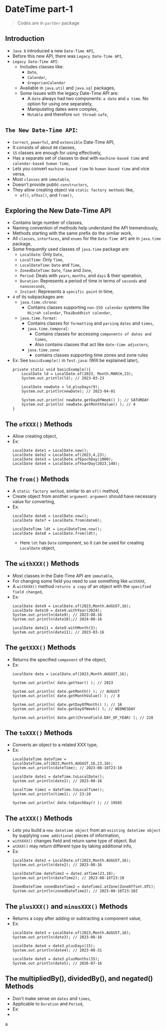 
# DateTime part-1

> Codes are in `partOnr` package


## Introduction
- `Java 8` introduced a new `Date-Time API`,
- Before this new API, there was `Legacy Date-Time API`,
- `Legacy Date-Time API`:
  - Includes classes like:
    - `Date`, 
    - `Calendar`, 
    - `GregorianCalendar`
  - Available in `java.util` and `java.sql` packages,
  - Some issues with the legacy Date-Time API are:
    - A `date` always had two components: `a date` and `a time`. No option for using one separately,
    - Manipulating dates were complex,
    - `Mutable` and therefore `not thread-safe`,
 
## `The New Date-Time API`:
- `Correct`, `powerful`, and `extensible` Date-Time API,
- It consists of about `80` classes,
- `15` classes are enough for using effectively,
- Has a separate set of classes to deal with `machine-based time` and `calendar-based human time`,
- Lets you convert `machine-based time` to `human-based time` and vice versa,
- Most `classes` are `immutable`,
- Doesn't provide public `constructors`,
- They allow creating object via `static factory methods` like,
  - `of()`, `ofXxx()`, and `from()`,

## Exploring the New Date-Time API
- Contains large number of classes,
- Naming convention of methods help understand the API tremendously,
- Methods starting with the same prefix do the similar work,
- All `classes`, `interfaces`, and `enums` for the `Date-Time API` are in `java.time` package,
- Some frequently used classes of `java.time` package are:
  - `LocalDate`: Only `Date`,
  - `LocalTime`: Only `Time`,
  - `LocalDateTime`: `Date` and `Time`,
  - `ZonedDateTime`: `Date`, `Time` and `Zone`,
  - `Period`: Deals with `years`, `months`, and `days` & their operation,
  - `Duration`: Represents a period of time in terms of `seconds` and `nanoseconds`,
  - `Instant`: Represents a `specific point` in time,
- `4` of its subpackages are:
  - `java.time.chrono`:
    - Contains classes supporting `non-ISO calendar` systems like `Hijrah calendar`, `ThaiBuddhist calendar`,
  - `java.time.format`:
    - Contains classes for `formatting` and `parsing` `dates` and `times`,
    - `java.time.temporal`:
      - Contains classes for accessing `components of dates and times`,
      - Also contains classes that act like `date-time adjusters`,
    - `java.time.zone`: 
      - contains classes supporting time zones and zone rules
- Ex: See `basicExample()` in `Test.java`: (Will be explained later),
    ```
    private static void basicExample(){
        LocalDate ld = LocalDate.of(2023, Month.MARCH,23);
        System.out.println(ld); // 2023-03-23
    
        LocalDate newDate = ld.plusDays(9);
        System.out.println(newDate); // 2023-04-01
    
        System.out.println( newDate.getDayOfWeek() ); // SATURDAY
        System.out.println( newDate.getMonthValue() ); // 4
    }
    ```

## The `ofXXX()` Methods
- Allow creating object,
- Ex:
    ```
    LocalDate date1 = LocalDate.now(); 
    LocalDate date2 = LocalDate.of(2023,4,23); 
    LocalDate date3 = LocalDate.ofEpochDay(1000);
    LocalDate date4 = LocalDate.ofYearDay(2023,140);
    ```
## The `from()` Methods
- A `static factory method`, similar to an `of()` method,
- Create object from another `argument`. `argument` should have necessary value for converting,
- Ex:
    ```
    LocalDate date6 = LocalDate.now();
    LocalDate date7 = LocalDate.from(date6);
            
    LocalDateTime ldt = LocalDateTime.now();
    LocalDate date8 = LocalDate.from(ldt);
    ```
    - Here `ldt` has `Date` component, so it can be used for creating `LocalDate` object,

## The `withXXX()` Methods
- Most classes in the Date-Time API are `immutable`,
- For changing some field you need to use something like `withXXX`,
- A `withXXX()` method `returns a copy` of an object with the `specified field changed`,
- Ex:
    ```
    LocalDate date9 = LocalDate.of(2023,Month.AUGUST,16);
    LocalDate date10 = date9.withYear(2024);
    System.out.println(date9); // 2023-08-16
    System.out.println(date10);// 2024-08-16
    
    LocalDate date11 = date9.withMonth(3);
    System.out.println(date11); // 2023-03-16
    ```

## The `getXXX()` Methods
- Returns the specified `component` of the object,
- Ex:
    ```
    LocalDate date = LocalDate.of(2023,Month.AUGUST,16);
    
    System.out.println( date.getYear() ); // 2023
    
    System.out.println( date.getMonth() ); // AUGUST
    System.out.println( date.getMonthValue() ); // 8
    
    System.out.println( date.getDayOfMonth() ); // 16
    System.out.println( date.getDayOfWeek() ); // WEDNESDAY
    
    System.out.println( date.get(ChronoField.DAY_OF_YEAR) ); // 228
    ```

## The `toXXX()` Methods
- Converts an object to a related XXX type,
- Ex:
    ```
    LocalDateTime dateTime = LocalDateTime.of(2023,Month.AUGUST,16,23,10);
    System.out.println(dateTime); // 2023-08-16T23:10
    
    LocalDate date1 = dateTime.toLocalDate();
    System.out.println(date1); // 2023-08-16
    
    LocalTime time1 = dateTime.toLocalTime();
    System.out.println(time1); // 23:10
            
    System.out.println( date.toEpochDay() ); // 19585
    ```

## The `atXXX()` Methods
- Lets you build a `new datetime object` from an `existing datetime object` by supplying `some additional` pieces of information,
- `withXXX()` changes field and return same type of object. But
- `atXXX()` may return different type by taking additional info,
- Ex:
    ```
    LocalDate date2 = LocalDate.of(2023,Month.AUGUST,16);
    System.out.println(date2); // 2023-08-16
    
    LocalDateTime dateTime2 = date2.atTime(23,10);
    System.out.println(dateTime2); // 2023-08-16T23:10
    
    ZonedDateTime zonedDateTime2 = dateTime2.atZone(ZoneOffset.UTC);
    System.out.println(zonedDateTime2); // 2023-08-16T23:10Z
    ```

## The `plusXXX()` and `minusXXX()` Methods
- Returns a copy after adding or subtracting a component value,
- Ex:
    ```
    LocalDate date3 = LocalDate.of(2023,Month.AUGUST,16);
    System.out.println(date3); // 2023-08-16
    
    LocalDate date4 = date3.plusDays(15);
    System.out.println(date4); // 2023-08-31
    
    LocalDate date5 = date3.plusMonths(35);
    System.out.println(date5); // 2026-07-16
    ```

## The multipliedBy(), dividedBy(), and negated() Methods
- Don't make sense on `dates` and `times`,
- Applicable to `Duration` and `Period`,
- Ex:
- 












a